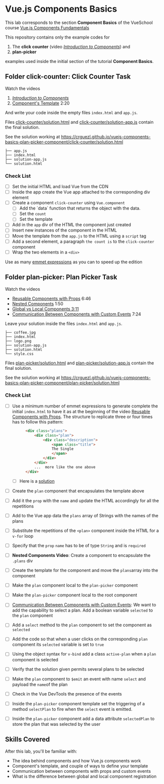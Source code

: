 # Vue.js Components Basics

This lab corresponds to the section **Component Basics** of the VueSchool course 
[Vue.js Components Fundamentals](https://vueschool.io/courses/vuejs-components-fundamentals)

This repository contains only the example codes for 

1. The **click counter** (video *[Introduction to Components](https://vueschool.io/lessons/introduction-to-components)*) and 
2. **plan-picker** 
   
examples used inside the initial section of the tutorial **Component Basics**.

## Folder click-counter: Click Counter Task 


Watch the videos 

1. *[Introduction to Components](https://vueschool.io/lessons/introduction-to-components)* 
2. [Component's Template](https://vueschool.io/lessons/components-template) 2:20


And write your code inside the empty files `index.html` and `app.js`.

Files [click-counter/solution.html](click-counter/solution.html) and [click-counter/solution-app.js](click-counter/solution-app.js) contain the final solution. 

See the solution working at <https://crguezl.github.io/vuejs-components-basics-plan-picker-component/click-counter/solution.html>


```
├── app.js
├── index.html
├── solution-app.js
└── solution.html
```

### Check List

- [ ] Set the initial HTML and load Vue from the CDN
- [ ] Inside the app create the Vue app attached to the corresponding div element 
- [ ] Create a component `click-counter` using `Vue.component`
  - [ ] Add the ´data` function that returns the object with the data. 
  - [ ] Set the `count`
  - [ ] Set the template 
- [ ] Add in the `app` div of the HTML the component just created
- [ ] Insert new instances of the component in the HTML
- [ ] Move the template from the `app.js` to the HTML using  a `script` tag
- [ ] Add a second element, a paragraph `the count is` to the `click-counter` component 
- [ ] Wrap the two elements in a `<div>`

Use as many [emmet expressions](https://docs.emmet.io/cheat-sheet/) as you can to speed up the edition

## Folder plan-picker: Plan Picker Task

Watch the videos 

* [Reusable Components with Props](https://vueschool.io/lessons/reusable-components-with-props) 6:46
* [Nested Components](https://vueschool.io/lessons/nested-components) 1:50
* [Global vs Local Components 3:11](https://vueschool.io/lessons/global-vs-local-components)
* [Communication Between Components with Custom Events](https://vueschool.io/lessons/communication-between-components) 7:24

Leave your solution inside the files `index.html` and `app.js`.

```
├── coffee.jpg
├── index.html
├── logo.png
├── solution-app.js
├── solution.html
└── style.css
```

Files [plan-picker/solution.html](plan-picker/solution.html) and [plan-picker/solution-app.js](plan-picker/solution-app.js) contain the final solution. 

See the solution working at <https://crguezl.github.io/vuejs-components-basics-plan-picker-component/plan-picker/solution.html>

### Check List 

- [ ] Use a minimum number of emmet expressions to generate complete the initial `index.html` to have it as at the beginning of the video [Reusable Components with Props](https://vueschool.io/lessons/reusable-components-with-props). The structure to replicate three or four times has to follow this pattern:
  
  ```html
        <div class="plans">
            <div class="plan">
                <div class="description">
                    <span class="title">
                    The Single
                    </span>
                </div>
            </div>
            ...  more like the one above
        </div>
  ```
  - [ ] Here is a [solution](plan-picker/solution.emmet)
- [ ] Create the `plan` component that encapsulates the template above
- [ ] Add it the `prop` with the `name` and update the HTML accordingly for all the repetitions
- [ ] Add to the Vue app data the `plans` array of Strings with the names of the plans
- [ ] Substitute the repetitions of the `<plan>` component  inside  the HTML for a `v-for`  loop
- [ ] Specify that the `prop` `name` has to be of type `String` and is `required`
- [ ] **Nested Components Video**: Create a component <plan-picker>  to encapsulate the `.plans` div
- [ ] Create the template for the component and move the `plans`array into the component
- [ ] Make the `plan` component local to the `plan-picker` component
- [ ] Make the `plan-picker` component local to the root component
- [ ] [Communication Between Components with Custom Events](https://vueschool.io/lessons/communication-between-components): We want to add the capability to select a plan. Add a boolean variable `selected` to the `plan` component
- [ ] Add a `select` method to the  `plan` component to set the component as `selected` 
- [ ] Add the code so that when a user clicks on the corresponding `plan` component its `selected` variable is set to `true`
- [ ] Using the object syntax for `v-bind` add a class `active-plan` when a `plan` component is selected
- [ ] Verify that the solution given permits several plans to be selected
- [ ] Make the `plan` component to `$emit` an event with name `select` and payload the `name`of the plan
- [ ] Check in the Vue DevTools the presence of the events 
- [ ] Inside the `plan-picker` component template set  the triggering of a method `selectPlan` to fire when the `select`  event is emitted. 
- [ ] Inside the `plan-picker` component add a data attribute `selectedPlan` to store the plan that was selected by the user

## Skills Covered

After this lab, you'll be familiar with:

- The idea behind components and how Vue.js components work
- Component's template, and couple of ways to define your template
- Communication between components with props and custom events
- What is the difference between global and local component registration
